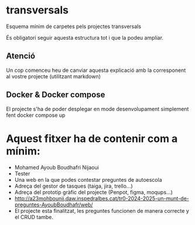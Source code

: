 # transversals
Esquema mínim de carpetes pels projectes transversals

És obligatori seguir aquesta estructura tot i que la podeu ampliar.

## Atenció
Un cop comenceu heu de canviar aquesta explicació amb la corresponent al vostre projecte (utilitzant markdown)

## Docker & Docker compose
El projecte s'ha de poder desplegar en mode desenvolupament simplement fent docker compose up

# Aquest fitxer ha de contenir com a mínim:
 * Mohamed Ayoub Boudhafri Nijaoui
 * Tester
 * Una web en la que podes contestar preguntes de autoescola
 * Adreça del gestor de tasques (taiga, jira, trello...)
 * Adreça del prototip gràfic del projecte (Penpot, figma, moqups...)
 * http://a23mohbounij.daw.inspedralbes.cat/tr0-2024-2025-un-munt-de-preguntes-AyoubBoudhafr/web/
 * El projecte esta finalitzat, les preguntes funcionen de manera correcte y el CRUD tambe.
